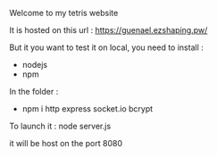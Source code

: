 Welcome to my tetris website

It is hosted on this url : https://guenael.ezshaping.pw/

But it you want to test it on local,
you need to install : 
- nodejs 
- npm

In the folder :
- npm i http express socket.io bcrypt

To launch it : node server.js

it will be host on the port 8080
